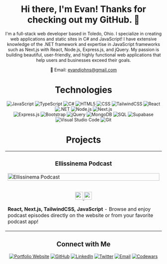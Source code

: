 <div align="center">

# Hi there, I'm Evan! Thanks for checking out my GitHub. 🙂

I'm a full-stack web developer based in Toledo, Ohio. I specialize in creating web applications and static sites in C# and JavaScript! I have extensive knowledge of the .NET framework and expertise in JavaScript frameworks such as Next.js with React, Node.js, Express.js, and jQuery. My passion is building beautiful, user-friendly, and highly functional web applications that help users and businesses exceed their goals.

📧 Email: evandjohns@gmail.com

</div>

<div align="center">

# Technologies

</div>

<div align="center">

![JavaScript](https://img.shields.io/badge/JavaScript-F7DF1E?style=plastic&logo=javascript&logoColor=white)
![TypeScript](https://img.shields.io/badge/TypeScript-007ACC?style=plastic&logo=typescript&logoColor=white)
![C#](https://img.shields.io/badge/C%23-239120?style=plastic&logo=c-sharp&logoColor=white)
![HTML5](https://img.shields.io/badge/HTML5-E34F26?style=plastic&logo=html5&logoColor=white)
![CSS](https://img.shields.io/badge/CSS-1572B6?style=plastic&logo=css3&logoColor=white)
![TailwindCSS](https://img.shields.io/badge/TailwindCSS-38B2AC?style=plastic&logo=tailwind-css&logoColor=white)
![React](https://img.shields.io/badge/React-61DAFB?style=plastic&logo=react&logoColor=white)
![.NET](https://img.shields.io/badge/.NET-512BD4?style=plastic&logo=.net&logoColor=white)
![Node.js](https://img.shields.io/badge/Node.js-339933?style=plastic&logo=node.js&logoColor=white)
![Next.js](https://img.shields.io/badge/Next.js-000000?style=plastic&logo=next.js&logoColor=white)  
![Express.js](https://img.shields.io/badge/Express.js-000000?style=plastic&logo=express&logoColor=white)
![Bootstrap](https://img.shields.io/badge/Bootstrap-7952B3?style=plastic&logo=bootstrap&logoColor=white)
![jQuery](https://img.shields.io/badge/jQuery-0769AD?style=plastic&logo=jquery&logoColor=white)
![MongoDB](https://img.shields.io/badge/MongoDB-47A248?style=plastic&logo=mongodb&logoColor=white)
![SQL](https://img.shields.io/badge/SQL-4479A1?style=plastic&logo=mysql&logoColor=white)
![Supabase](https://img.shields.io/badge/Supabase-4A90E2?style=plastic&logo=supabase&logoColor=white)
![Visual Studio Code](https://img.shields.io/badge/Visual%20Studio%20Code-007ACC?style=plastic&logo=visual-studio-code&logoColor=white)
![Git](https://img.shields.io/badge/Git-F05032?style=plastic&logo=git&logoColor=white)

</div>

<div align="center">

# Projects

</div>

<table align="center">
  
  <tr>
    <td width="50%" valign="top">
      <h3 align="center">Ellissinema Podcast</h3>
        <a target="_blank" href="https://ellissinema.netlify.app/">
            <img src="images/ellissinema-site.gif" width="100%" alt="Ellissinema Podcast"/>
        </a>
        <br />
        <br />
        <p align="center">
          <a href="https://github.com/evan-johns/ellissinema" target="_blank">
            <img src="https://img.shields.io/badge/Repo-164C78?style=plastic&logo=github" height=25>
          </a>
          <a href="https://ellissinema.netlify.app/" target="_blank">
            <img src="https://img.shields.io/badge/Website-164C78?style=plastic&logo=link&logoColor=white" height=25>
          </a>
        </p>
        <p><strong>React, Next.js, TailwindCSS, JavaScript</strong> - Browse and enjoy podcast episodes directly on the website or from your favorite podcast app!</p>
    </td>
  </tr>
</table>

<div align="center">

## Connect with Me

</div>

<div align="center">

[![Portfolio Website](https://img.shields.io/badge/Portfolio%20Website-000000?style=plastic&logo=portfolio&logoColor=white)](https://edjcode.netlify.app/)
[![GitHub](https://img.shields.io/badge/GitHub-181717?style=plastic&logo=github&logoColor=white)](https://github.com/evan-johns)
[![LinkedIn](https://img.shields.io/badge/LinkedIn-0077B5?style=plastic&logo=linkedin&logoColor=white)](https://www.linkedin.com/in/your-linkedin)
[![Twitter](https://img.shields.io/badge/Twitter-1DA1F2?style=plastic&logo=twitter&logoColor=white)](https://twitter.com/your-twitter)
[![Email](https://img.shields.io/badge/Email-D14836?style=plastic&logo=gmail&logoColor=white)](mailto:evandjohns@gmail.com)
[![Codewars](https://img.shields.io/badge/Codewars-B1361E?style=plastic&logo=codewars&logoColor=white)](https://codewars.com/users/evan-johns)

</div>


